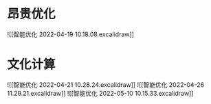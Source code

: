# 昂贵优化

![[智能优化 2022-04-19 10.18.08.excalidraw]]
# 文化计算
![[智能优化 2022-04-21 10.28.24.excalidraw]]
![[智能优化 2022-04-26 11.29.21.excalidraw]]
![[智能优化 2022-05-10 10.15.33.excalidraw]]